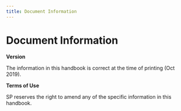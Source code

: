 ```yaml
---
title: Document Information
---
```


# Document Information

**Version**

The information in this handbook is correct at the time of printing (Oct 2019). 

**Terms of Use**

SP reserves the right to amend any of the specific information in this handbook. 
